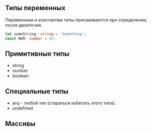 ## Типы переменных
Переменным и константам типы присваиваются при определении, после двоеточия.

```typescript
let someString: string = 'Something';
const NUM: number = 42;
```

## Примитивные типы
* string
* number
* boolean

## Специальные типы
* any - любой тип (стараться избегать этого типа). 
* undefined

## Массивы
